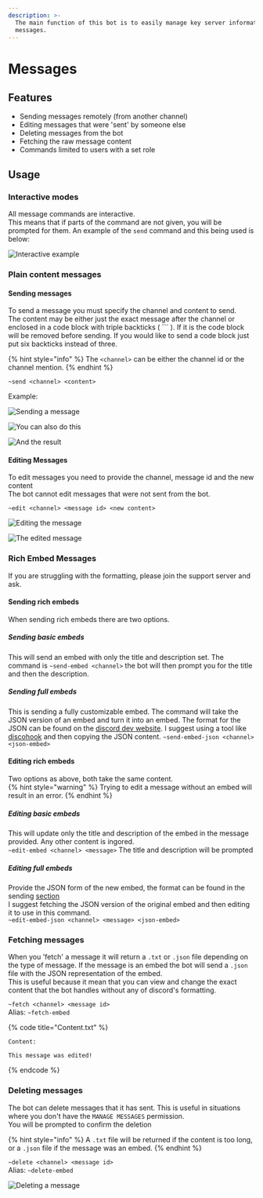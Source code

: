 ```yaml
---
description: >-
  The main function of this bot is to easily manage key server information
  messages.
---
```


# Messages

## Features

* Sending messages remotely \(from another channel\)
* Editing messages that were 'sent' by someone else
* Deleting messages from the bot
* Fetching the raw message content
* Commands limited to users with a set role

## Usage

### Interactive modes

All message commands are interactive.  
This means that if parts of the command are not given, you will be prompted for them. An example of the `send` command and this being used is below:

![Interactive example](../.gitbook/assets/send_interactive%20%281%29.png)

### Plain content messages

#### Sending messages

To send a message you must specify the channel and content to send.  
The content may be either just the exact message after the channel or enclosed in a code block with triple backticks \( \`\`\` \). If it is the code block will be removed before sending. If you would like to send a code block just put six backticks instead of three.

{% hint style="info" %}
The `<channel>` can be either the channel id or the channel mention.
{% endhint %}

`~send <channel> <content>`

Example:

![Sending a message](../.gitbook/assets/send_1%20%281%29.png)

![You can also do this](../.gitbook/assets/send_1_code_block%20%281%29.png)

![And the result](../.gitbook/assets/send_2%20%281%29.png)

#### Editing Messages

To edit messages you need to provide the channel, message id and the new content  
The bot cannot edit messages that were not sent from the bot.

`~edit <channel> <message id> <new content>`

![Editing the message](../.gitbook/assets/edit_1%20%281%29.png)

![The edited message](../.gitbook/assets/edit_2%20%281%29.png)

### Rich Embed Messages

If you are struggling with the formatting, please join the support server and ask.

#### Sending rich embeds

When sending rich embeds there are two options.

##### Sending basic embeds

This will send an embed with only the title and description set.
The command is `~send-embed <channel>` the bot will then prompt you for the title and then the description.

##### Sending full embeds

This is sending a fully customizable embed. The command will take the JSON version of an embed and turn it into an embed. The format for the JSON can be found on the [discord dev website](https://discord.com/developers/docs/resources/channel#embed-object). I suggest using a tool like [discohook](https://discohook.org) and then copying the JSON content.
`~send-embed-json <channel> <json-embed>`

#### Editing rich embeds

Two options as above, both take the same content.  
{% hint style="warning" %}
Trying to edit a message without an embed will result in an error.
{% endhint %} 

##### Editing basic embeds

This will update only the title and description of the embed in the message provided. Any other content is ingored.  
`~edit-embed <channel> <message>` The title and description will be prompted

##### Editing full embeds

Provide the JSON form of the new embed, the format can be found in the sending [section](/#full-embeds)  
I suggest fetching the JSON version of the original embed and then editing it to use in this command.  
`~edit-embed-json <channel> <message> <json-embed>`

### Fetching messages

When you 'fetch' a message it will return a `.txt` or `.json` file depending on the type of message.
If the message is an embed the bot will send a `.json` file with the JSON representation of the embed.  
This is useful because it mean that you can view and change the exact content that the bot handles without any of discord's formatting.

`~fetch <channel> <message id>`  
Alias: `~fetch-embed`

{% code title="Content.txt" %}

```text
Content:

This message was edited!
```

{% endcode %}

### Deleting messages

The bot can delete messages that it has sent. This is useful in situations where you don't have the `MANAGE MESSAGES` permission.  
You will be prompted to confirm the deletion

{% hint style="info" %}
A `.txt` file will be returned if the content is too long, or a `.json` file if the message was an embed.
{% endhint %}

`~delete <channel> <message id>`  
Alias: `~delete-embed`

![Deleting a message](../.gitbook/assets/delete%20%281%29.png)
